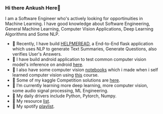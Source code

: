 ### Hi there Ankush Here👋

I am a Software Engineer who's actively looking for opportinuities in Machine Learning. I have good knowledge about Software Engineering, General Machine Learning, Computer Vision Applications, Deep Learning Algorithms and Some NLP.

- 🔭 Recently, I have build [HELPMEREAD](https://github.com/Anku5hk/Help-Me-Read), a End-to-End flask application which uses NLP to generate Text Summaries, Generate Questions, also verifies User's Answers.
- 🔭 I have build android application to test common computer vision model's inference on android [here](https://github.com/Anku5hk/Android-Model-Tester).
- 🔭 I also have some computer vision [notebooks](https://github.com/Anku5hk/The_ML_Workflow/tree/master/Image%20processing) which i made when i self learned computer vision using [this](http://www.cs.ucf.edu/courses/cap6411/cap5415/) course.
- 🔭 Some of my kaggle Competition solutions are [here](https://github.com/Anku5hk/The_ML_Workflow/tree/master/Kaggle%20competitions%20solutions).
- 🌱 I’m currently learning more deep learning, more computer vision, some audio signal processing, ML Engineering.
- 🔭 My daily drivers include Python, Pytorch, Numpy.
- 📃 My resource [list](https://github.com/Anku5hk/The_ML_Workflow/blob/master/my_resources_list.md).
- 🎵 My spotify [playlist]().

